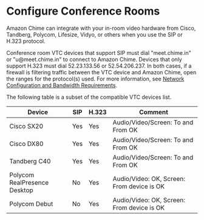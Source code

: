 # Configure Conference Rooms<a name="configure-rooms"></a>

Amazon Chime can integrate with your in\-room video hardware from Cisco, Tandberg, Polycom, Lifesize, Vidyo, or others when you use the SIP or H\.323 protocol\.

Conference room VTC devices that support SIP must dial "meet\.chime\.in" or "u@meet\.chime\.in" to connect to Amazon Chime\. Devices that only support H\.323 must dial 52\.23\.133\.56 or 52\.54\.206\.237\. In both cases, if a firewall is filtering traffic between the VTC device and Amazon Chime, open the ranges for the protocol\(s\) used\. For more information, see [Network Configuration and Bandwidth Requirements](network-config.md)\.

The following table is a subset of the compatible VTC devices list\.


| Device | SIP | H\.323 | Comment | 
| --- | --- | --- | --- | 
| Cisco SX20 | Yes | Yes | Audio/Video/Screen: To and From OK | 
| Cisco DX80 | Yes | Yes | Audio/Video/Screen: To and From OK | 
| Tandberg C40 | Yes | Yes | Audio/Video/Screen: To and From OK | 
| Polycom RealPresence Desktop | No | Yes | Audio/Video: OK, Screen: From device is OK | 
| Polycom Debut | No | Yes | Audio/Video: OK, Screen: From device is OK | 